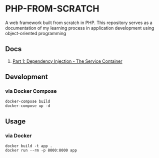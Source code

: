 # PHP-FROM-SCRATCH
A web framework built from scratch in PHP.
This repository serves as a documentation of my learning process in application development using object-oriented programming

## Docs
1. [Part 1: Dependency Injection - The Service Container](docs/part_1.md)
## Development
### via Docker Compose
```
docker-compose build
docker-compose up -d
```

## Usage
### via Docker
```
docker build -t app .
docker run --rm -p 8000:8000 app
```

